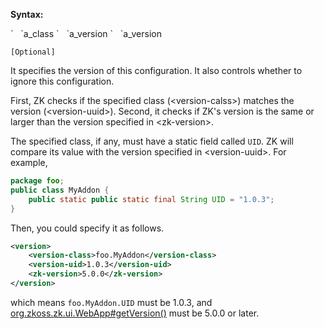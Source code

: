 **Syntax:**

<version>  
`   `<version-class>a_class</version-class>  
`   `<version-uuid>a_version</version-uuid>  
`   `<zk-version>a_version</zk-version>  
</version>

`[Optional]`

It specifies the version of this configuration. It also controls whether
to ignore this configuration.

First, ZK checks if the specified class (\<version-calss\>) matches the
version (\<version-uuid\>). Second, it checks if ZK's version is the
same or larger than the version specified in \<zk-version\>.

The specified class, if any, must have a static field called `UID`. ZK
will compare its value with the version specified in \<version-uuid\>.
For example,

```java
package foo;
public class MyAddon {
    public static public static final String UID = "1.0.3";
}
```

Then, you could specify it as follows.

```xml
<version>
    <version-class>foo.MyAddon</version-class>
    <version-uid>1.0.3</version-uid>
    <zk-version>5.0.0</zk-version>
</version>
```

which means `foo.MyAddon.UID` must be 1.0.3, and
[org.zkoss.zk.ui.WebApp#getVersion()](https://www.zkoss.org/javadoc/latest/zk/org/zkoss/zk/ui/WebApp.html#getVersion())
must be 5.0.0 or later.


